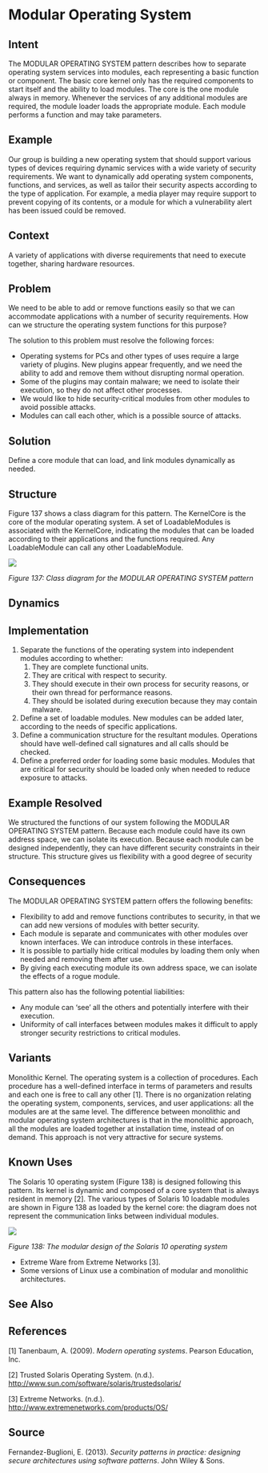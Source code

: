 # **Modular Operating System**

## **Intent**
The MODULAR OPERATING SYSTEM pattern describes how to separate operating system services into modules, each representing a basic function or component. The basic core kernel only has the required components to start itself and the ability to load modules. The core is the one module always in memory. Whenever the services of any additional modules are required, the module loader loads the appropriate module. Each module performs a function and may take parameters.

## **Example**
Our group is building a new operating system that should support various types of devices requiring dynamic services with a wide variety of security requirements. We want to dynamically add operating system components, functions, and services, as well as tailor their security aspects according to the type of application. For example, a media player may require support to prevent copying of its contents, or a module for which a vulnerability alert has been issued could be removed.

## **Context**
A variety of applications with diverse requirements that need to execute together, sharing hardware resources.

## **Problem**
We need to be able to add or remove functions easily so that we can accommodate applications with a number of security requirements. How can we structure the operating system functions for this purpose? 

The solution to this problem must resolve the following forces: 

- Operating systems for PCs and other types of uses require a large variety of plugins. New plugins appear frequently, and we need the ability to add and remove them without disrupting normal operation. 
- Some of the plugins may contain malware; we need to isolate their execution, so they do not affect other processes. 
- We would like to hide security-critical modules from other modules to avoid possible attacks. 
- Modules can call each other, which is a possible source of attacks.

## **Solution**
Define a core module that can load, and link modules dynamically as needed.

## **Structure**
Figure 137 shows a class diagram for this pattern. The KernelCore is the core of the modular operating system. A set of LoadableModules is associated with the KernelCore, indicating the modules that can be loaded according to their applications and the functions required. Any LoadableModule can call any other LoadableModule.

![](./Images/modular_operating_system_structure.png)

*Figure 137: Class diagram for the MODULAR OPERATING SYSTEM pattern*

## **Dynamics**

## **Implementation**
1. Separate the functions of the operating system into independent modules according to whether: 
   1. They are complete functional units. 
   1. They are critical with respect to security. 
   1. They should execute in their own process for security reasons, or their own thread for performance reasons. 
   1. They should be isolated during execution because they may contain malware. 
1. Define a set of loadable modules. New modules can be added later, according to the needs of specific applications. 
1. Define a communication structure for the resultant modules. Operations should have well-defined call signatures and all calls should be checked. 
1. Define a preferred order for loading some basic modules. Modules that are critical for security should be loaded only when needed to reduce exposure to attacks.

## **Example Resolved**
We structured the functions of our system following the MODULAR OPERATING SYSTEM pattern. Because each module could have its own address space, we can isolate its execution. Because each module can be designed independently, they can have different security constraints in their structure. This structure gives us flexibility with a good degree of security

## **Consequences**
The MODULAR OPERATING SYSTEM pattern offers the following benefits: 

- Flexibility to add and remove functions contributes to security, in that we can add new versions of modules with better security. 
- Each module is separate and communicates with other modules over known interfaces. We can introduce controls in these interfaces. 
- It is possible to partially hide critical modules by loading them only when needed and removing them after use. 
- By giving each executing module its own address space, we can isolate the effects of a rogue module. 

This pattern also has the following potential liabilities: 

- Any module can ‘see’ all the others and potentially interfere with their execution. 
- Uniformity of call interfaces between modules makes it difficult to apply stronger security restrictions to critical modules.

## **Variants**
Monolithic Kernel. The operating system is a collection of procedures. Each procedure has a well-defined interface in terms of parameters and results and each one is free to call any other [1]. There is no organization relating the operating system, components, services, and user applications: all the modules are at the same level. The difference between monolithic and modular operating system architectures is that in the monolithic approach, all the modules are loaded together at installation time, instead of on demand. This approach is not very attractive for secure systems.

## **Known Uses**
The Solaris 10 operating system (Figure 138) is designed following this pattern. Its kernel is dynamic and composed of a core system that is always resident in memory [2]. The various types of Solaris 10 loadable modules are shown in Figure 138 as loaded by the kernel core: the diagram does not represent the communication links between individual modules.

![](./Images/modular_operating_system_known_uses.png)

*Figure 138: The modular design of the Solaris 10 operating system*

- Extreme Ware from Extreme Networks [3]. 
- Some versions of Linux use a combination of modular and monolithic architectures.

## **See Also**

## **References**

[1] Tanenbaum, A. (2009). *Modern operating systems*. Pearson Education, Inc.

[2] Trusted Solaris Operating System. (n.d.). <http://www.sun.com/software/solaris/trustedsolaris/>

[3] Extreme Networks. (n.d.). <http://www.extremenetworks.com/products/OS/> 

## **Source**
Fernandez-Buglioni, E. (2013). *Security patterns in practice: designing secure architectures using software patterns*. John Wiley & Sons.
